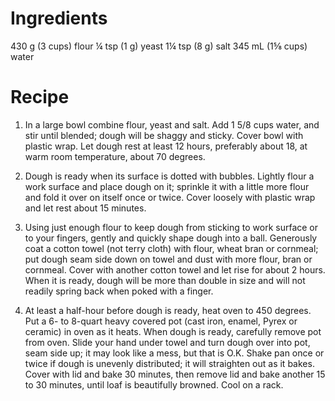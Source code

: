 Ingredients
===========
430 g (3 cups) flour
¼ tsp (1 g) yeast
1¼ tsp (8 g) salt
345 mL (1⅝ cups) water

Recipe
======
1. In a large bowl combine flour, yeast and salt. Add 1 5/8 cups water, and 
   stir until blended; dough will be shaggy and sticky. Cover bowl with plastic 
   wrap. Let dough rest at least 12 hours, preferably about 18, at warm room 
   temperature, about 70 degrees.

2. Dough is ready when its surface is dotted with bubbles. Lightly flour a work 
   surface and place dough on it; sprinkle it with a little more flour and fold 
   it over on itself once or twice. Cover loosely with plastic wrap and let 
   rest about 15 minutes.

3. Using just enough flour to keep dough from sticking to work surface or to 
   your fingers, gently and quickly shape dough into a ball. Generously coat a 
   cotton towel (not terry cloth) with flour, wheat bran or cornmeal; put dough 
   seam side down on towel and dust with more flour, bran or cornmeal. Cover 
   with another cotton towel and let rise for about 2 hours. When it is ready, 
   dough will be more than double in size and will not readily spring back when 
   poked with a finger.

4. At least a half-hour before dough is ready, heat oven to 450 degrees. Put a 
   6- to 8-quart heavy covered pot (cast iron, enamel, Pyrex or ceramic) in 
   oven as it heats. When dough is ready, carefully remove pot from oven. Slide 
   your hand under towel and turn dough over into pot, seam side up; it may 
   look like a mess, but that is O.K. Shake pan once or twice if dough is 
   unevenly distributed; it will straighten out as it bakes. Cover with lid and 
   bake 30 minutes, then remove lid and bake another 15 to 30 minutes, until 
   loaf is beautifully browned. Cool on a rack.

